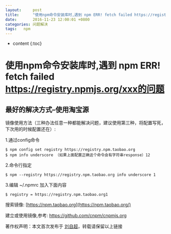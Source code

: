 ```yaml
---
layout:     post
title:      "使用npm命令安装库时,遇到 npm ERR! fetch failed https://registry.npmjs.org/xxx的问题"
date:       2016-11-23 12:00:01 +0800
categories:	问题解决
tags:	npm
---
```


* content
{:toc}



# 使用npm命令安装库时,遇到 npm ERR! fetch failed https://registry.npmjs.org/xxx的问题

## 最好的解决方式–使用淘宝源

镜像使用方法（三种办法任意一种都能解决问题，建议使用第三种，将配置写死，下次用的时候配置还在）:

1.通过config命令

```
$ npm config set registry https://registry.npm.taobao.org 
$ npm info underscore （如果上面配置正确这个命令会有字符串response）12
```

2.命令行指定

```
$ npm --registry https://registry.npm.taobao.org info underscore 1
```

3.编辑 ~/.npmrc 加入下面内容

```
$ registry = https://registry.npm.taobao.org1
```

搜索镜像: [https://npm.taobao.org](https://npm.taobao.org/)

建立或使用镜像,参考: <https://github.com/cnpm/cnpmjs.org>



著作权声明：本文首次发布于 [刘自超](https://liuwc.xyz)，转载请保留以上链接

